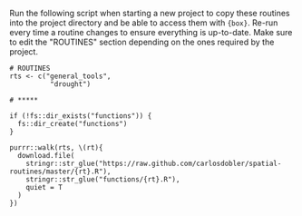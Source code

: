 Run the following script when starting a new project to copy these routines into the project directory and be able to access them with `{box}`. Re-run every time a routine changes to ensure everything is up-to-date.
Make sure to edit the "ROUTINES" section depending on the ones required by the project.

```
# ROUTINES
rts <- c("general_tools",
          "drought")

# *****

if (!fs::dir_exists("functions")) {
  fs::dir_create("functions")
}

purrr::walk(rts, \(rt){
  download.file(
    stringr::str_glue("https://raw.github.com/carlosdobler/spatial-routines/master/{rt}.R"), 
    stringr::str_glue("functions/{rt}.R"), 
    quiet = T
  )
})
